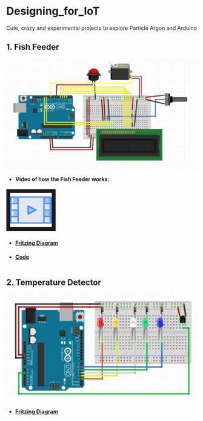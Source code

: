 # Designing_for_IoT
Cute, crazy and experimental projects to explore Particle Argon and Arduino 

## 1. Fish Feeder
![alt text](https://github.com/Harshikerfuffle/Designing_for_IoT/blob/master/Images/FishFeeder%20Diagram.png "circuit diagram made in Fritzing")

* #### Video of how the Fish Feeder works: <br>
<a href="https://www.youtube.com/watch?v=Fo7VtlqBh68&t=3s" target="_blank"><img src="https://github.com/Harshikerfuffle/Designing_for_IoT/blob/master/Images/video-player.png" 
alt="Video of the Fish Feeder" width="110" height="90" border="10" /></a>

* #### [Fritzing Diagram](https://github.com/Harshikerfuffle/Designing_for_IoT/blob/master/Images/FishFeeder.fzz)
* #### [Code](https://github.com/Harshikerfuffle/Designing_for_IoT/blob/master/FishFeeder.ino) <br><br>

## 2. Temperature Detector
![alt text](https://github.com/Harshikerfuffle/Designing_for_IoT/blob/master/Images/tempDetector.png "circuit diagram made in Fritzing")
* #### [Fritzing Diagram](https://github.com/Harshikerfuffle/Designing_for_IoT/blob/master/Images/tempDetector.fzz)
